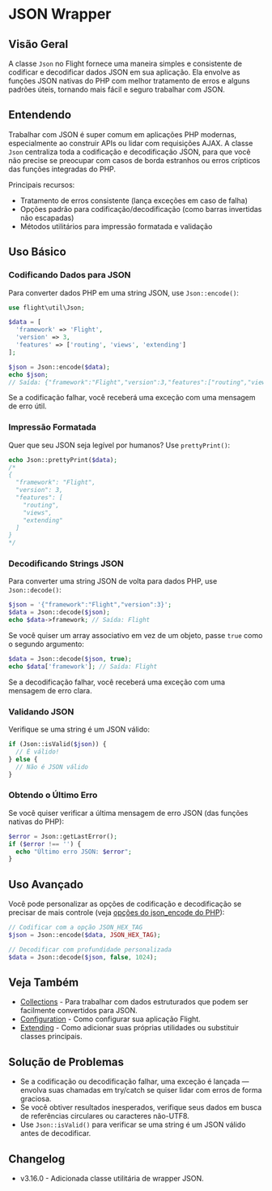 # JSON Wrapper

## Visão Geral

A classe `Json` no Flight fornece uma maneira simples e consistente de codificar e decodificar dados JSON em sua aplicação. Ela envolve as funções JSON nativas do PHP com melhor tratamento de erros e alguns padrões úteis, tornando mais fácil e seguro trabalhar com JSON.

## Entendendo

Trabalhar com JSON é super comum em aplicações PHP modernas, especialmente ao construir APIs ou lidar com requisições AJAX. A classe `Json` centraliza toda a codificação e decodificação JSON, para que você não precise se preocupar com casos de borda estranhos ou erros crípticos das funções integradas do PHP.

Principais recursos:
- Tratamento de erros consistente (lança exceções em caso de falha)
- Opções padrão para codificação/decodificação (como barras invertidas não escapadas)
- Métodos utilitários para impressão formatada e validação

## Uso Básico

### Codificando Dados para JSON

Para converter dados PHP em uma string JSON, use `Json::encode()`:

```php
use flight\util\Json;

$data = [
  'framework' => 'Flight',
  'version' => 3,
  'features' => ['routing', 'views', 'extending']
];

$json = Json::encode($data);
echo $json;
// Saída: {"framework":"Flight","version":3,"features":["routing","views","extending"]}
```

Se a codificação falhar, você receberá uma exceção com uma mensagem de erro útil.

### Impressão Formatada

Quer que seu JSON seja legível por humanos? Use `prettyPrint()`:

```php
echo Json::prettyPrint($data);
/*
{
  "framework": "Flight",
  "version": 3,
  "features": [
    "routing",
    "views",
    "extending"
  ]
}
*/
```

### Decodificando Strings JSON

Para converter uma string JSON de volta para dados PHP, use `Json::decode()`:

```php
$json = '{"framework":"Flight","version":3}';
$data = Json::decode($json);
echo $data->framework; // Saída: Flight
```

Se você quiser um array associativo em vez de um objeto, passe `true` como o segundo argumento:

```php
$data = Json::decode($json, true);
echo $data['framework']; // Saída: Flight
```

Se a decodificação falhar, você receberá uma exceção com uma mensagem de erro clara.

### Validando JSON

Verifique se uma string é um JSON válido:

```php
if (Json::isValid($json)) {
  // É válido!
} else {
  // Não é JSON válido
}
```

### Obtendo o Último Erro

Se você quiser verificar a última mensagem de erro JSON (das funções nativas do PHP):

```php
$error = Json::getLastError();
if ($error !== '') {
  echo "Último erro JSON: $error";
}
```

## Uso Avançado

Você pode personalizar as opções de codificação e decodificação se precisar de mais controle (veja [opções do json_encode do PHP](https://www.php.net/manual/en/json.constants.php)):

```php
// Codificar com a opção JSON_HEX_TAG
$json = Json::encode($data, JSON_HEX_TAG);

// Decodificar com profundidade personalizada
$data = Json::decode($json, false, 1024);
```

## Veja Também

- [Collections](/learn/collections) - Para trabalhar com dados estruturados que podem ser facilmente convertidos para JSON.
- [Configuration](/learn/configuration) - Como configurar sua aplicação Flight.
- [Extending](/learn/extending) - Como adicionar suas próprias utilidades ou substituir classes principais.

## Solução de Problemas

- Se a codificação ou decodificação falhar, uma exceção é lançada — envolva suas chamadas em try/catch se quiser lidar com erros de forma graciosa.
- Se você obtiver resultados inesperados, verifique seus dados em busca de referências circulares ou caracteres não-UTF8.
- Use `Json::isValid()` para verificar se uma string é um JSON válido antes de decodificar.

## Changelog

- v3.16.0 - Adicionada classe utilitária de wrapper JSON.